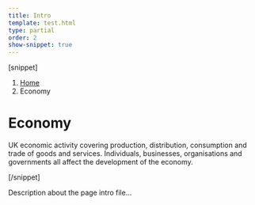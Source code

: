 ```yaml
---
title: Intro
template: test.html
type: partial
order: 2
show-snippet: true
---
```

[snippet]
<div class="page-intro background--gallery">
	<div class="wrapper">
		<div class="col-wrap">
			<div class="col">
				<nav class="breadcrumb print--hide">
					<ol class="breadcrumb__list">
						<li class="breadcrumb__item">
							<a class="breadcrumb__link" href="/">
								Home
							</a>
						</li>
						<li class="breadcrumb__item">
							Economy
						</li>
					</ol>
				</nav>
				<div class="col col--md-47 col--lg-48">
					<h1 class="page-intro__title ">
						Economy
					</h1>
					<p class="page-intro__content">
						UK economic activity covering production, distribution, consumption and trade of goods and services. Individuals, businesses, organisations and governments all affect the development of the economy.
					</p>
				</div>
			</div>
		</div>
	</div>
</div>
[/snippet]

Description about the page intro file...